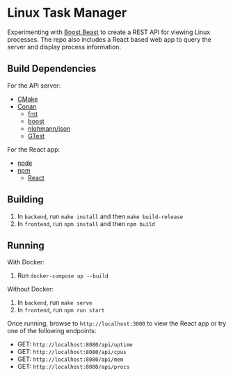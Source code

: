 # Linux Task Manager

Experimenting with [Boost.Beast](https://github.com/boostorg/beast) to create a REST API for viewing Linux processes. The repo also includes a React based web app to query the server and display process information.

## Build Dependencies

For the API server:
- [CMake](https://cmake.org/)
- [Conan](https://conan.io/)
    * [fmt](https://conan.io/center/fmt)
    * [boost](https://conan.io/center/boost)
    * [nlohmann/json](https://conan.io/center/nlohmann_json)
    * [GTest](https://conan.io/center/gtest)

For the React app:

- [node](https://nodejs.org/)
- [npm](https://www.npmjs.com/)
    * [React](https://react.dev/)

## Building

1. In `backend`, run `make install` and then `make build-release`
2. In `frontend`, run `npm install` and then `npm build`

## Running

With Docker:

1. Run `docker-compose up --build`

Without Docker:

1. In `backend`, run `make serve`
2. In `frontend`, run `npm run start`

Once running, browse to `http://localhost:3000` to view the React app or try one of the following endpoints:

- GET: `http://localhost:8080/api/uptime`
- GET: `http://localhost:8080/api/cpus`
- GET: `http://localhost:8080/api/mem`
- GET: `http://localhost:8080/api/procs`


